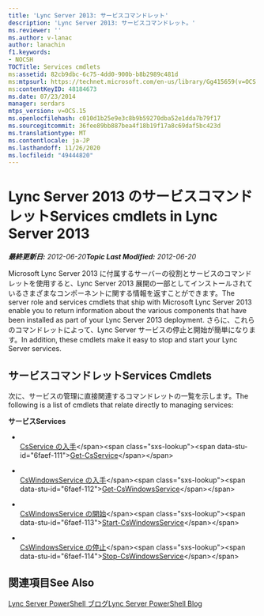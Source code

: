 ```yaml
---
title: 'Lync Server 2013: サービスコマンドレット'
description: 'Lync Server 2013: サービスコマンドレット。'
ms.reviewer: ''
ms.author: v-lanac
author: lanachin
f1.keywords:
- NOCSH
TOCTitle: Services cmdlets
ms:assetid: 82cb9dbc-6c75-4dd0-900b-b8b2989c481d
ms:mtpsurl: https://technet.microsoft.com/en-us/library/Gg415659(v=OCS.15)
ms:contentKeyID: 48184673
ms.date: 07/23/2014
manager: serdars
mtps_version: v=OCS.15
ms.openlocfilehash: c010d1b25e9e3c8b9b59270dba52e1dda7b79f17
ms.sourcegitcommit: 36fee89bb887bea4f18b19f17a8c69daf5bc423d
ms.translationtype: MT
ms.contentlocale: ja-JP
ms.lasthandoff: 11/26/2020
ms.locfileid: "49444820"
---
```

# <a name="services-cmdlets-in-lync-server-2013"></a><span data-ttu-id="6faef-103">Lync Server 2013 のサービスコマンドレット</span><span class="sxs-lookup"><span data-stu-id="6faef-103">Services cmdlets in Lync Server 2013</span></span>

<div data-xmlns="http://www.w3.org/1999/xhtml">

<div class="topic" data-xmlns="http://www.w3.org/1999/xhtml" data-msxsl="urn:schemas-microsoft-com:xslt" data-cs="https://msdn.microsoft.com/">

<div data-asp="https://msdn2.microsoft.com/asp">



</div>

<div id="mainSection">

<div id="mainBody"><span data-ttu-id="6faef-104">

<span> </span></span><span class="sxs-lookup"><span data-stu-id="6faef-104">

<span> </span></span></span>

<span data-ttu-id="6faef-105">_**最終更新日:** 2012-06-20_</span><span class="sxs-lookup"><span data-stu-id="6faef-105">_**Topic Last Modified:** 2012-06-20_</span></span>

<span data-ttu-id="6faef-106">Microsoft Lync Server 2013 に付属するサーバーの役割とサービスのコマンドレットを使用すると、Lync Server 2013 展開の一部としてインストールされているさまざまなコンポーネントに関する情報を返すことができます。</span><span class="sxs-lookup"><span data-stu-id="6faef-106">The server role and services cmdlets that ship with Microsoft Lync Server 2013 enable you to return information about the various components that have been installed as part of your Lync Server 2013 deployment.</span></span> <span data-ttu-id="6faef-107">さらに、これらのコマンドレットによって、Lync Server サービスの停止と開始が簡単になります。</span><span class="sxs-lookup"><span data-stu-id="6faef-107">In addition, these cmdlets make it easy to stop and start your Lync Server services.</span></span>

<div>

## <a name="services-cmdlets"></a><span data-ttu-id="6faef-108">サービスコマンドレット</span><span class="sxs-lookup"><span data-stu-id="6faef-108">Services Cmdlets</span></span>

<span data-ttu-id="6faef-109">次に、サービスの管理に直接関連するコマンドレットの一覧を示します。</span><span class="sxs-lookup"><span data-stu-id="6faef-109">The following is a list of cmdlets that relate directly to managing services:</span></span>

<span data-ttu-id="6faef-110">**サービス**</span><span class="sxs-lookup"><span data-stu-id="6faef-110">**Services**</span></span>

  - <span></span>  
    <span data-ttu-id="6faef-111">[CsService の入手](https://technet.microsoft.com/library/Gg413038(v=OCS.15))</span><span class="sxs-lookup"><span data-stu-id="6faef-111">[Get-CsService](https://technet.microsoft.com/library/Gg413038(v=OCS.15))</span></span>

<!-- end list -->

  - <span></span>  
    <span data-ttu-id="6faef-112">[CsWindowsService の入手](https://technet.microsoft.com/library/Gg398803(v=OCS.15))</span><span class="sxs-lookup"><span data-stu-id="6faef-112">[Get-CsWindowsService](https://technet.microsoft.com/library/Gg398803(v=OCS.15))</span></span>

  - <span></span>  
    <span data-ttu-id="6faef-113">[CsWindowsService の開始](https://technet.microsoft.com/library/Gg398561(v=OCS.15))</span><span class="sxs-lookup"><span data-stu-id="6faef-113">[Start-CsWindowsService](https://technet.microsoft.com/library/Gg398561(v=OCS.15))</span></span>

  - <span></span>  
    <span data-ttu-id="6faef-114">[CsWindowsService の停止](https://technet.microsoft.com/library/Gg398426(v=OCS.15))</span><span class="sxs-lookup"><span data-stu-id="6faef-114">[Stop-CsWindowsService](https://technet.microsoft.com/library/Gg398426(v=OCS.15))</span></span>

</div>

<div>

## <a name="see-also"></a><span data-ttu-id="6faef-115">関連項目</span><span class="sxs-lookup"><span data-stu-id="6faef-115">See Also</span></span>


[<span data-ttu-id="6faef-116">Lync Server PowerShell ブログ</span><span class="sxs-lookup"><span data-stu-id="6faef-116">Lync Server PowerShell Blog</span></span>](https://go.microsoft.com/fwlink/p/?linkid=203150)  
  

<span data-ttu-id="6faef-117"></div>

</div>

<span> </span>

</div>

</div>

</span><span class="sxs-lookup"><span data-stu-id="6faef-117"></div>

</div>

<span> </span>

</div>

</div>

</span></span></div>

